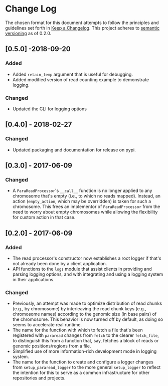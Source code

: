 # Change Log

The chosen format for this document attempts to follow the principles and 
guidelines set forth in [Keep a Changelog](http://keepachangelog.com/en/0.3.0/).
This project adheres to [semantic versioning](http://semver.org/) as of 0.2.0.

## [0.5.0] -2018-09-20
### Added
- Added `retain_temp` argument that is useful for debugging.
- Added modified version of read counting example to demonstrate logging.

### Changed
- Updated the CLI for logging options

## [0.4.0] - 2018-02-27
### Changed
- Updated packaging and documentation for release on pypi.


## [0.3.0] - 2017-06-09
### Changed
- A `ParaReadProcessor`'s `__call__` function is no longer applied to any 
chromosome that's empty (i.e., to which no reads mapped). Instead, an action 
(`empty_action`, which may be overridden) is taken for such a chromosome. 
This frees an implementor of `ParaReadProcessor` from the need to worry about 
empty chromosomes while allowing the flexibility for custom action in that case.

## [0.2.0] - 2017-06-09
### Added
- The read processor's constructor now establishes a root logger if that's 
not already been done by a client application.
- API functions to the `logs` module that assist clients in providing and 
parsing logging options, and with integrating and using a logging system
in their applications.
### Changed
- Previously, an attempt was made to optimize distribution of read chunks 
(e.g., by chromosome) by interleaving the read chunk keys (e.g., chromosome 
names) according to the genomic size (in base pairs) of the chromosome. This 
behavior is now turned off by default, as doing so seems to accelerate real 
runtime.
- The name for the function with which to fetch a file that's been registered 
with `pararead` changes from `fetch` to the clearer `fetch_file`, to 
distinguish this from a function that, say, fetches a block of reads or 
genomic positions/regions from a file.
- Simplified use of more information-rich development mode in logging system.
- The name for the function to create and configure a logger changes from 
`setup_pararead_logger` to the more general `setup_logger` to reflect the 
intention for this to serve as a common infrastructure for other repositories 
and projects.
